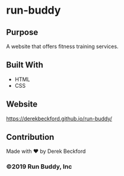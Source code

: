 # run-buddy

## Purpose
A website that offers fitness training services.

## Built With
* HTML
* CSS

## Website
https://derekbeckford.github.io/run-buddy/

## Contribution
Made with ❤️ by Derek Beckford 

### ©️2019 Run Buddy, Inc 
